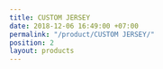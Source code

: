 ```yaml
---
title: CUSTOM JERSEY
date: 2018-12-06 16:49:00 +07:00
permalink: "/product/CUSTOM JERSEY/"
position: 2
layout: products
---
```


